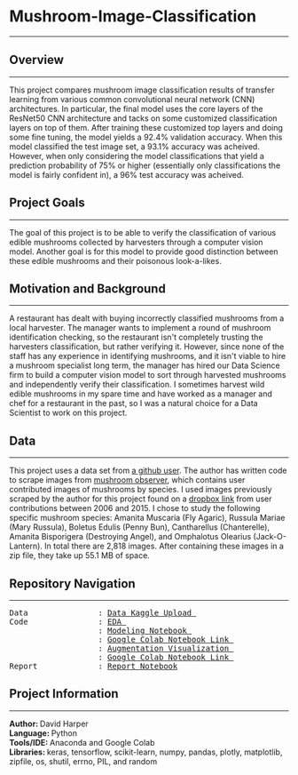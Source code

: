 # Mushroom-Image-Classification
---
## Overview
---
This project compares mushroom image classification results of transfer learning from various common convolutional neural network (CNN) architectures. In particular, the final model uses the core layers of the ResNet50 CNN architecture and tacks on some customized classification layers on top of them. After training these customized top layers and doing some fine tuning, the model yields a 92.4% validation accuracy. When this model classified the test image set, a 93.1% accuracy was acheived. However, when only considering the model classifications that yield a prediction probability of 75% or higher (essentially only classifications the model is fairly confident in), a 96% test accuracy was acheived.
## Project Goals
---
The goal of this project is to be able to verify the classification of various edible mushrooms collected by harvesters through a computer vision model. Another goal is for this model to provide good distinction between these edible mushrooms and their poisonous look-a-likes.
## Motivation and Background
---
A restaurant has dealt with buying incorrectly classified mushrooms from a local harvester. The manager wants to implement a round of mushroom identification checking, so the restaurant isn't completely trusting the harvesters classification, but rather verifying it. However, since none of the staff has any experience in identifying mushrooms, and it isn't viable to hire a mushroom specialist long term, the manager has hired our Data Science firm to build a computer vision model to sort through harvested mushrooms and independently verify their classification. I sometimes harvest wild edible mushrooms in my spare time and have worked as a manager and chef for a restaurant in the past, so I was a natural choice for a Data Scientist to work on this project.
## Data
---
This project uses a data set from [a github user](https://github.com/bechtle/mushroomobser-dataset). The author has written code to scrape images from [mushroom observer](https://mushroomobserver.org/), which contains user contributed images of mushrooms by species. I used images previously scraped by the author for this project found on a [dropbox link](https://www.dropbox.com/sh/m1o91dwd1nto6w0/AADACdc0WF_oIAyKN5W1UvDta/images_files/complete_dataset/TRAIN_2006-2015?dl=0&subfolder_nav_tracking=1) from user contributions between 2006 and 2015. I chose to study the following specific mushroom species: Amanita Muscaria (Fly Agaric), Russula Mariae (Mary Russula), Boletus Edulis (Penny Bun), Cantharellus (Chanterelle), Amanita Bisporigera (Destroying Angel), and Omphalotus Olearius (Jack-O-Lantern). In total there are 2,818 images. After containing these images in a zip file, they take up 55.1 MB of space.
## Repository Navigation
---
<pre>
Data               : <a href=https://www.kaggle.com/harperd17/mushroom-pictures-sorted>Data Kaggle Upload </a>
Code               : <a href=https://github.com/harperd17/Mushroom-Image-Classification/blob/master/Notebooks/Mushroom_EDA.ipynb>EDA </a>
                   : <a href=https://github.com/harperd17/Mushroom-Image-Classification/blob/master/Notebooks/Modeling%20Code.ipynb>Modeling Notebook </a>
                   : <a href= https://colab.research.google.com/drive/1y2mXYKPe-Da5OFMCnxzuZoquCLQ9v4v-#scrollTo=8tNWu8vHBY-i>Google Colab Notebook Link </a>
                   : <a href=https://github.com/harperd17/Mushroom-Image-Classification/blob/master/Notebooks/Augmentation_Figure.ipynb>Augmentation Visualization </a>
                   : <a href= https://colab.research.google.com/drive/1MIEPZsfWn0gR19HTDPg2Te0ML4PjtJVk>Google Colab Notebook Link </a>
Report             : <a href=https://github.com/harperd17/Mushroom-Image-Classification/blob/master/Report/Report.ipynb>Report Notebook</a>
</pre>
## Project Information
---
<b>Author: </b>David Harper <br>
<b>Language: </b>Python <br>
<b>Tools/IDE: </b>Anaconda and Google Colab <br>
<b>Libraries: </b>keras, tensorflow, scikit-learn, numpy, pandas, plotly, matplotlib, zipfile, os, shutil, errno, PIL, and random
